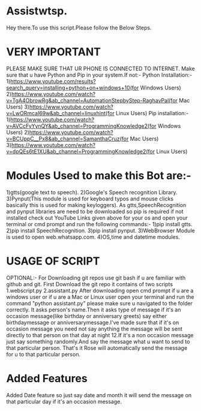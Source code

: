 # Assistwtsp.
Hey there.To use this script.Please follow the Below Steps.
# VERY IMPORTANT
PLEASE MAKE SURE THAT UR PHONE IS CONNECTED TO INTERNET.
Make sure that u have Python and Pip in your system.If not:-
Python Installation:-
1)https://www.youtube.com/results?search_query=installing+python+on+windows+10(for Windows Users)
2)https://www.youtube.com/watch?v=TgA4ObrowRg&ab_channel=AutomationStepbyStep-RaghavPal(for Mac Users)
3)https://www.youtube.com/watch?v=LwORmcaI69w&ab_channel=linuxhint(for Linux Users)
Pip installation:-
1)https://www.youtube.com/watch?v=AVCcFyYynQY&ab_channel=ProgrammingKnowledge2(for Windows Users)
2)https://www.youtube.com/watch?v=BCUppC__Px8&ab_channel=SamanthaCruz(for Mac Users)
3)https://www.youtube.com/watch?v=dpQEs6tE1XU&ab_channel=ProgrammingKnowledge2(for Linux Users)
# Modules Used to make this Bot are:- 
1)gtts(google text to speech).
2)Google's Speech recognition Library.
3)Pynput(This module is used for keyboard typos and mouse clicks basically this is used for making keyloggers).
As gtts,SpeechRecognition and pynput libraries are need to be downloaded so pip is required if not installed check out YouTube Links given above for your os and  open your terminal or cmd prompt and run the following commands:-
  1)pip install gtts.
  2)pip install SpeechRecognition.
  3)pip install pynput.
3)WebBrowser Module is used to open web.whatsapp.com.
4)OS,time and datetime modules.
# USAGE OF SCRIPT
OPTIONAL:- For Downloading git repos use git bash if u are familiar with github and git.
First Download the git repo it contains of two scripts  
1.webscript.py
2.assistant.py
After downloading open cmd prompt if u are a windows user or if u are a Mac or Linux user open your terminal and run the command "python assistant.py" please make sure u navigated to the folder correctly.
It asks person's name.Then it asks type of message if it's an occasion message(like birthday or anniversary greets) say either birthdaymessage or anniversarymessage.I've made sure that if it's on occasion message you need not say anything the message will be sent directly to that person on that day at night 12.If it's a non occasion message just say something randomly.And say the message what u want to send to that particular person.
That's it Rose will automatically send the message for u to that particular person.
# Added Features
Added Date feature so just say date and month it will send the message on that particular day if it's an occasion message.
